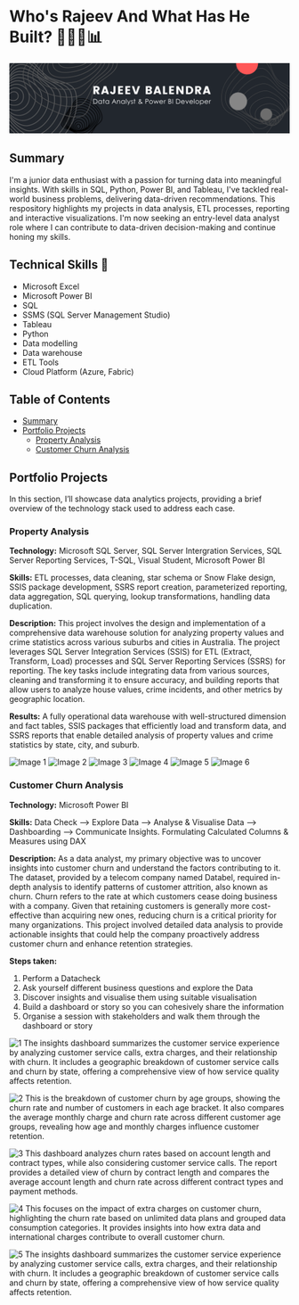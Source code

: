 # Who's Rajeev And What Has He Built? 👨🏽‍💻📊
<img title="banner" alt="Alt text" src="Black.png">

## Summary 
I'm a junior data enthusiast with a passion for turning data into meaningful insights. With skills in SQL, Python, Power BI, and Tableau, I've tackled real-world business problems, delivering data-driven recommendations. This respository highlights my projects in data analysis, ETL processes, reporting and interactive visualizations.  I'm now seeking an entry-level data analyst role where I can contribute to data-driven decision-making and continue honing my skills.

## Technical Skills 🔨
+ Microsoft Excel
+ Microsoft Power BI
+ SQL 
+ SSMS (SQL Server Management Studio)
+ Tableau
+ Python
+ Data modelling
+ Data warehouse
+ ETL Tools
+ Cloud Platform (Azure, Fabric)


## Table of Contents
+ [Summary](#summary)
+ [Portfolio Projects](#portfolio-projects)
  - [Property Analysis](#property-analysis)
  - [Customer Churn Analysis](#customer-churn-analysis)

























## Portfolio Projects  
In this section, I’ll showcase data analytics projects, providing a brief overview of the technology stack used to address each case.

### Property Analysis
**Technology:** Microsoft SQL Server, SQL Server Intergration Services, SQL Server Reporting Services, T-SQL, Visual Student, Microsoft Power BI

**Skills:** ETL processes, data cleaning, star schema or Snow Flake design, SSIS package development, SSRS report creation, parameterized reporting, data aggregation, SQL querying, lookup transformations, handling data duplication.

**Description:** This project involves the design and implementation of a comprehensive data warehouse solution for analyzing property values and crime statistics across various suburbs and cities in Australia. The project leverages SQL Server Integration Services (SSIS) for ETL (Extract, Transform, Load) processes and SQL Server Reporting Services (SSRS) for reporting. The key tasks include integrating data from various sources, cleaning and transforming it to ensure accuracy, and building reports that allow users to analyze house values, crime incidents, and other metrics by geographic location.

**Results:** A fully operational data warehouse with well-structured dimension and fact tables, SSIS packages that efficiently load and transform data, and SSRS reports that enable detailed analysis of property values and crime statistics by state, city, and suburb.

![Image 1](https://github.com/user-attachments/assets/7c8aa23e-6ded-4389-98b8-5257910890c5)
![Image 2](https://github.com/user-attachments/assets/ec63aa3a-8fd4-4b5b-9eaa-06e7ff0fadf8)
![Image 3](https://github.com/user-attachments/assets/2704e83f-22fd-4fbe-a087-f2eae364d749)
![Image 4](https://github.com/user-attachments/assets/c2c2ff23-9095-4213-95e4-e194beb33272)
![Image 5](https://github.com/user-attachments/assets/c4590719-7034-41a0-8a2f-52e36323e28a)
![Image 6](https://github.com/user-attachments/assets/0ae6b50e-461a-4ffd-b12b-5fd984a1f57d)




### Customer Churn Analysis

**Technology:** Microsoft Power BI 

**Skills:** Data Check --> Explore Data --> Analyse & Visualise Data --> Dashboarding --> Communicate Insights.
Formulating Calculated Columns & Measures using DAX

**Description:** As a data analyst, my primary objective was to uncover insights into customer churn and understand the factors contributing to it. The dataset, provided by a telecom company named Databel, required in-depth analysis to identify patterns of customer attrition, also known as churn. Churn refers to the rate at which customers cease doing business with a company. Given that retaining customers is generally more cost-effective than acquiring new ones, reducing churn is a critical priority for many organizations. This project involved detailed data analysis to provide actionable insights that could help the company proactively address customer churn and enhance retention strategies.

**Steps taken:** 
1. Perform a Datacheck
2. Ask yourself different business questions and explore the Data
3. Discover insights and visualise them using suitable visualisation
4. Build a dashboard or story so you can cohesively share the information
5. Organise a session with stakeholders and walk them through the dashboard or story


![1](https://github.com/user-attachments/assets/9550accb-2c79-4643-a39e-1acf7e791ba6)
The insights dashboard summarizes the customer service experience by analyzing customer service calls, extra charges, and their relationship with churn. It includes a geographic breakdown of customer service calls and churn by state, offering a comprehensive view of how service quality affects retention.

![2](https://github.com/user-attachments/assets/83cdbcbb-8946-4d90-97b4-7306b913f341)
This is the breakdown of customer churn by age groups, showing the churn rate and number of customers in each age bracket. It also compares the average monthly charge and churn rate across different customer age groups, revealing how age and monthly charges influence customer retention.

![3](https://github.com/user-attachments/assets/432a86df-0566-4e92-b68f-026009229f94)
This dashboard analyzes churn rates based on account length and contract types, while also considering customer service calls. The report provides a detailed view of churn by contract length and compares the average account length and churn rate across different contract types and payment methods.

![4](https://github.com/user-attachments/assets/98317268-de1b-46af-8f37-4acac2d669c7)
This focuses on the impact of extra charges on customer churn, highlighting the churn rate based on unlimited data plans and grouped data consumption categories. It provides insights into how extra data and international charges contribute to overall customer churn.

![5](https://github.com/user-attachments/assets/3e8fd633-4a28-4ca2-8dee-b07ce3a3f4ed)
The insights dashboard summarizes the customer service experience by analyzing customer service calls, extra charges, and their relationship with churn. It includes a geographic breakdown of customer service calls and churn by state, offering a comprehensive view of how service quality affects retention.

